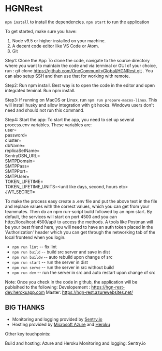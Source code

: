 # HGNRest

`npm install` to install the dependencies. `npm start` to run the application

To get started, make sure you have:

1. Node v9.5 or higher installed on your machine.
2. A decent code editor like VS Code or Atom.
3. Git

Step1: Clone the App
To clone the code, navigate to the source directory where you want to maintain the code and via terminal or GUI of your choice, run : git clone https://github.com/OneCommunityGlobal/HGNRest.git . You can also setup SSH and then use that for working with remote.

Step2: Run npm install. Best way is to open the code in the editor and open integrated teminal. Run npm install.

Step3: If running on MacOS or Linux, run `npm run prepare-macos-linux`. This will install husky and allow integration with git hooks. Windows users don't need and should not run this command.

Step4: Start the app: To start the app, you need to set up several process.env variables. These variables are:  
user=<user>  
password=<password>  
cluster=<clustername>  
dbName=<dbanme>  
replicaSetName=<replicaSet>  
SentryDSN_URL=<SentryURL>  
SMTPDomain=<smtp domain>  
SMTPPass=<smtp user password>  
SMTPPort=<smtp port>  
SMTPUser=<smtp user>  
TOKEN_LIFETIME=<number>  
TOKEN_LIFETIME_UNITS=<unit like days, second, hours etc>  
JWT_SECRET=<secret value>

To make the process easy create a .env file and put the above text in the file and replace values with the correct values, which you can get from your teammates. Then do an npm run-script build followed by an npm start. By default, the services will start on port 4500 and you can http://localhost:4500/api/<routename> to access the methods. A tools like Postman will be your best friend here, you will need to have an auth token placed in the 'Authorization' header which you can get through the networking tab of the local frontend when you login.

- `npm run lint` -- fix lint
- `npm run build` -- build src server and save in dist
- `npm run buildw` -- auto rebuild upon change of src
- `npm run start` -- run the server in dist
- `npm run serve` -- run the server in src without build
- `npm run dev` -- run the server in src and auto restart upon change of src

Note: Once you check in the code in github, the application will be publsihed to the following:
Developement : https://hgn-rest-dev.herokuapp.com
Master: https://hgn-rest.azurewebsites.net/

## BIG THANKS

- Monitoring and logging provided by [Sentry.io](https://sentry.io/welcome/)
- Hosting provided by [Microsoft Azure](https://azure.microsoft.com/en-us/) and [Heroku](https://www.heroku.com/)

Other key touchpoints:

Build and hosting: Azure and Heroku
Monitoring and logging: Sentry.io
